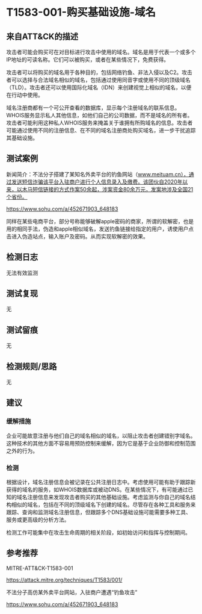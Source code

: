# T1583-001-购买基础设施-域名

## 来自ATT&CK的描述

攻击者可能会购买可在对目标进行攻击中使用的域名。域名是用于代表一个或多个IP地址的可读名称。它们可以被购买，或者在某些情况下，免费获得。

攻击者可以将购买的域名用于各种目的，包括网络钓鱼、非法入侵以及C2。攻击者可以选择与合法域名相似的域名，包括通过使用同音字或使用不同的顶级域名（TLD）。攻击者还可以使用国际化域名（IDN）来创建视觉上相似的域名，以便在行动中使用。

域名注册商都有一个可公开查看的数据库，显示每个注册域名的联系信息。WHOIS服务显示私人其他信息，如他们自己的公司数据，而不是域名的所有者。攻击者可能利用这种私人WHOIS服务来掩盖关于谁拥有所购域名的信息。攻击者可能通过使用不同的注册信息、在不同的域名注册商处购买域名，进一步干扰追踪其基础设施。

## 测试案例

新闻简介：不法分子搭建了某知名外卖平台的钓鱼网站（www.meituam.cn），通过发送短信诈骗该平台入驻商户进行个人信息录入及缴费。该团伙自2020年以来，以木马短信链接的方式作案50余起，涉案资金80余万元，发案地涉及全国21个省份。

<https://www.sohu.com/a/452671903_648183>

同样在某些电商平台，部分号称能够破解apple密码的商家，所谓的软解密，也是用的相同手法，伪造和apple相似域名，发送钓鱼链接给指定的用户，诱使用户点击进入伪造站点，输入账户及密码。从而实现软解密的效果。

## 检测日志

无法有效监测

## 测试复现

无

## 测试留痕

无

## 检测规则/思路

无

## 建议

### 缓解措施

企业可能故意注册与他们自己的域名相似的域名，以阻止攻击者创建错别字域名。这种技术的其他方面不容易用预防控制来缓解，因为它是基于企业防御和控制范围之外的行为。

### 检测

根据设计，域名注册信息会被记录在公共注册日志中。考虑使用可能有助于跟踪新获得的域名的服务，如WHOIS数据库或被动DNS。在某些情况下，有可能通过已知的域名注册信息来发现攻击者购买的其他基础设施。考虑监测与你自己的域名结构相似的域名，包括在不同的顶级域名下创建的域名。尽管存在各种工具和服务来跟踪、查询和监测域名注册信息，但跟踪多个DNS基础设施可能需要多种工具、服务或更高级的分析方法。

检测工作可能集中在攻击生命周期的相关阶段，如初始访问和指挥与控制期间。

## 参考推荐

MITRE-ATT&CK-T1583-001

<https://attack.mitre.org/techniques/T1583/001/>

不法分子高仿某外卖平台网站，入驻商户遭遇“钓鱼攻击”

<https://www.sohu.com/a/452671903_648183>
